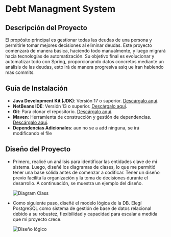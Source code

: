 # Debt Managment System

## Descripción del Proyecto
El propósito principal es gestionar todas las deudas de una persona y permitirle tomar mejores decisiones al eliminar deudas. Este proyecto comenzará de manera básica, haciendo todo manualmente, y luego migrará hacia tecnologías de automatización. Su objetivo final es evolucionar y automatizar todo con Spring, proporcionando datos concretos mediante un análisis de las deudas, esto irá de manera progresiva asiq ue iran habiendo mas commits.

## Guía de Instalación
- **Java Development Kit (JDK)**: Versión 17 o superior. [Descárgalo aquí](https://www.oracle.com/java/technologies/javase-downloads.html).
- **NetBeans IDE**: Versión 13 o superior. [Descárgalo aquí](https://netbeans.apache.org/download/).
- **Git**: Para clonar el repositorio. [Descárgalo aquí](https://git-scm.com/).
- **Maven**: Herramienta de construcción y gestión de dependencias. [Descárgalo aquí](https://maven.apache.org/download.cgi).
- **Dependencias Adicionales**: aun no se a add ninguna, se irá modificando el file

## Diseño del Proyecto
- Primero, realicé un análisis para identificar las entidades clave de mi sistema. Luego, diseñé los diagramas de clases, lo que me permitió tener una base sólida antes de comenzar a codificar. Tener un diseño previo facilita la organización y la toma de decisiones durante el desarrollo. A continuación, se muestra un ejemplo del diseño.

  ![Diagram Class](https://github.com/user-attachments/assets/c9f81297-33c5-460d-9ef0-5e0aa758f204)

- Como siguiente paso, diseñé el modelo lógica de la DB. Elegí PostgreSQL como sistema de gestión de base de datos relacional debido a su robustez, flexibilidad y capacidad para escalar a medida que mi proyecto crece.

  ![Diseño lógico](https://github.com/user-attachments/assets/f6812fa6-0fe3-4b38-82f4-df85ea935c4a)


